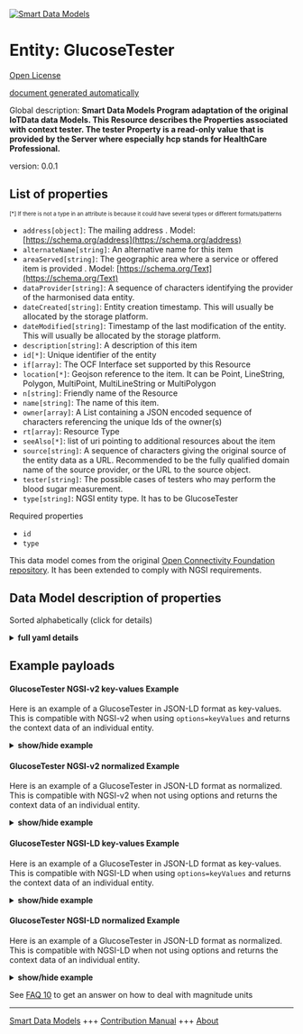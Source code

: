 <!-- 10-Header -->  
[![Smart Data Models](https://smartdatamodels.org/wp-content/uploads/2022/01/SmartDataModels_logo.png "Logo")](https://smartdatamodels.org)  
Entity: GlucoseTester  
=====================<!-- /10-Header -->  
<!-- 15-License -->  
[Open License](https://github.com/smart-data-models//dataModel.OCF/blob/master/GlucoseTester/LICENSE.md)  
[document generated automatically](https://docs.google.com/presentation/d/e/2PACX-1vTs-Ng5dIAwkg91oTTUdt8ua7woBXhPnwavZ0FxgR8BsAI_Ek3C5q97Nd94HS8KhP-r_quD4H0fgyt3/pub?start=false&loop=false&delayms=3000#slide=id.gb715ace035_0_60)  
<!-- /15-License -->  
<!-- 20-Description -->  
Global description: **Smart Data Models Program adaptation of the original IoTData data Models. This Resource describes the Properties associated with context tester. The tester Property is a read-only value that is provided by the Server where especially hcp stands for HealthCare Professional.**  
version: 0.0.1  
<!-- /20-Description -->  
<!-- 30-PropertiesList -->  

## List of properties  

<sup><sub>[*] If there is not a type in an attribute is because it could have several types or different formats/patterns</sub></sup>  
- `address[object]`: The mailing address  . Model: [https://schema.org/address](https://schema.org/address)- `alternateName[string]`: An alternative name for this item  - `areaServed[string]`: The geographic area where a service or offered item is provided  . Model: [https://schema.org/Text](https://schema.org/Text)- `dataProvider[string]`: A sequence of characters identifying the provider of the harmonised data entity.  - `dateCreated[string]`: Entity creation timestamp. This will usually be allocated by the storage platform.  - `dateModified[string]`: Timestamp of the last modification of the entity. This will usually be allocated by the storage platform.  - `description[string]`: A description of this item  - `id[*]`: Unique identifier of the entity  - `if[array]`: The OCF Interface set supported by this Resource  - `location[*]`: Geojson reference to the item. It can be Point, LineString, Polygon, MultiPoint, MultiLineString or MultiPolygon  - `n[string]`: Friendly name of the Resource  - `name[string]`: The name of this item.  - `owner[array]`: A List containing a JSON encoded sequence of characters referencing the unique Ids of the owner(s)  - `rt[array]`: Resource Type  - `seeAlso[*]`: list of uri pointing to additional resources about the item  - `source[string]`: A sequence of characters giving the original source of the entity data as a URL. Recommended to be the fully qualified domain name of the source provider, or the URL to the source object.  - `tester[string]`: The possible cases of testers who may perform the blood sugar measurement.  - `type[string]`: NGSI entity type. It has to be GlucoseTester  <!-- /30-PropertiesList -->  
<!-- 35-RequiredProperties -->  
Required properties  
- `id`  - `type`  <!-- /35-RequiredProperties -->  
<!-- 40-RequiredProperties -->  
This data model comes from the original [Open Connectivity Foundation repository](https://github.com/openconnectivityfoundation/IoTDataModels). It has been extended to comply with NGSI requirements.  
<!-- /40-RequiredProperties -->  
<!-- 50-DataModelHeader -->  
## Data Model description of properties  
Sorted alphabetically (click for details)  
<!-- /50-DataModelHeader -->  
<!-- 60-ModelYaml -->  
<details><summary><strong>full yaml details</strong></summary>    
```yaml  
GlucoseTester:    
  description: 'Smart Data Models Program adaptation of the original IoTData data Models. This Resource describes the Properties associated with context tester. The tester Property is a read-only value that is provided by the Server where especially hcp stands for HealthCare Professional.'    
  properties:    
    address:    
      description: 'The mailing address'    
      properties:    
        addressCountry:    
          description: 'Property. The country. For example, Spain. Model:''https://schema.org/addressCountry'''    
          type: string    
        addressLocality:    
          description: 'Property. The locality in which the street address is, and which is in the region. Model:''https://schema.org/addressLocality'''    
          type: string    
        addressRegion:    
          description: 'Property. The region in which the locality is, and which is in the country. Model:''https://schema.org/addressRegion'''    
          type: string    
        postOfficeBoxNumber:    
          description: 'Property. The post office box number for PO box addresses. For example, 03578. Model:''https://schema.org/postOfficeBoxNumber'''    
          type: string    
        postalCode:    
          description: 'Property. The postal code. For example, 24004. Model:''https://schema.org/https://schema.org/postalCode'''    
          type: string    
        streetAddress:    
          description: 'Property. The street address. Model:''https://schema.org/streetAddress'''    
          type: string    
      type: object    
      x-ngsi:    
        model: https://schema.org/address    
        type: Property    
    alternateName:    
      description: 'An alternative name for this item'    
      type: string    
      x-ngsi:    
        type: Property    
    areaServed:    
      description: 'The geographic area where a service or offered item is provided'    
      type: string    
      x-ngsi:    
        model: https://schema.org/Text    
        type: Property    
    dataProvider:    
      description: 'A sequence of characters identifying the provider of the harmonised data entity.'    
      type: string    
      x-ngsi:    
        type: Property    
    dateCreated:    
      description: 'Entity creation timestamp. This will usually be allocated by the storage platform.'    
      format: date-time    
      type: string    
      x-ngsi:    
        type: Property    
    dateModified:    
      description: 'Timestamp of the last modification of the entity. This will usually be allocated by the storage platform.'    
      format: date-time    
      type: string    
      x-ngsi:    
        type: Property    
    description:    
      description: 'A description of this item'    
      type: string    
      x-ngsi:    
        type: Property    
    id:    
      anyOf: &glucosetester_-_properties_-_owner_-_items_-_anyof    
        - description: 'Property. Identifier format of any NGSI entity'    
          maxLength: 256    
          minLength: 1    
          pattern: ^[\w\-\.\{\}\$\+\*\[\]`|~^@!,:\\]+$    
          type: string    
        - description: 'Property. Identifier format of any NGSI entity'    
          format: uri    
          type: string    
      description: 'Unique identifier of the entity'    
      x-ngsi:    
        type: Property    
    if:    
      description: 'The OCF Interface set supported by this Resource'    
      items:    
        enum:    
          - oic.if.r    
          - oic.if.baseline    
        maxLength: 64    
        type: string    
      minItems: 1    
      readOnly: true    
      type: array    
      uniqueItems: true    
      x-ngsi:    
        type: Property    
    location:    
      description: 'Geojson reference to the item. It can be Point, LineString, Polygon, MultiPoint, MultiLineString or MultiPolygon'    
      oneOf:    
        - description: 'GeoProperty. Geojson reference to the item. Point'    
          properties:    
            bbox:    
              items:    
                type: number    
              minItems: 4    
              type: array    
            coordinates:    
              items:    
                type: number    
              minItems: 2    
              type: array    
            type:    
              enum:    
                - Point    
              type: string    
          required:    
            - type    
            - coordinates    
          title: 'GeoJSON Point'    
          type: object    
        - description: 'GeoProperty. Geojson reference to the item. LineString'    
          properties:    
            bbox:    
              items:    
                type: number    
              minItems: 4    
              type: array    
            coordinates:    
              items:    
                items:    
                  type: number    
                minItems: 2    
                type: array    
              minItems: 2    
              type: array    
            type:    
              enum:    
                - LineString    
              type: string    
          required:    
            - type    
            - coordinates    
          title: 'GeoJSON LineString'    
          type: object    
        - description: 'GeoProperty. Geojson reference to the item. Polygon'    
          properties:    
            bbox:    
              items:    
                type: number    
              minItems: 4    
              type: array    
            coordinates:    
              items:    
                items:    
                  items:    
                    type: number    
                  minItems: 2    
                  type: array    
                minItems: 4    
                type: array    
              type: array    
            type:    
              enum:    
                - Polygon    
              type: string    
          required:    
            - type    
            - coordinates    
          title: 'GeoJSON Polygon'    
          type: object    
        - description: 'GeoProperty. Geojson reference to the item. MultiPoint'    
          properties:    
            bbox:    
              items:    
                type: number    
              minItems: 4    
              type: array    
            coordinates:    
              items:    
                items:    
                  type: number    
                minItems: 2    
                type: array    
              type: array    
            type:    
              enum:    
                - MultiPoint    
              type: string    
          required:    
            - type    
            - coordinates    
          title: 'GeoJSON MultiPoint'    
          type: object    
        - description: 'GeoProperty. Geojson reference to the item. MultiLineString'    
          properties:    
            bbox:    
              items:    
                type: number    
              minItems: 4    
              type: array    
            coordinates:    
              items:    
                items:    
                  items:    
                    type: number    
                  minItems: 2    
                  type: array    
                minItems: 2    
                type: array    
              type: array    
            type:    
              enum:    
                - MultiLineString    
              type: string    
          required:    
            - type    
            - coordinates    
          title: 'GeoJSON MultiLineString'    
          type: object    
        - description: 'GeoProperty. Geojson reference to the item. MultiLineString'    
          properties:    
            bbox:    
              items:    
                type: number    
              minItems: 4    
              type: array    
            coordinates:    
              items:    
                items:    
                  items:    
                    items:    
                      type: number    
                    minItems: 2    
                    type: array    
                  minItems: 4    
                  type: array    
                type: array    
              type: array    
            type:    
              enum:    
                - MultiPolygon    
              type: string    
          required:    
            - type    
            - coordinates    
          title: 'GeoJSON MultiPolygon'    
          type: object    
      x-ngsi:    
        type: GeoProperty    
    n:    
      description: 'Friendly name of the Resource'    
      maxLength: 64    
      readOnly: true    
      type: string    
      x-ngsi:    
        type: Property    
    name:    
      description: 'The name of this item.'    
      type: string    
      x-ngsi:    
        type: Property    
    owner:    
      description: 'A List containing a JSON encoded sequence of characters referencing the unique Ids of the owner(s)'    
      items:    
        anyOf: *glucosetester_-_properties_-_owner_-_items_-_anyof    
        description: 'Property. Unique identifier of the entity'    
      type: array    
      x-ngsi:    
        type: Property    
    rt:    
      description: 'Resource Type'    
      items:    
        enum:    
          - oic.r.glucose.tester    
        maxLength: 64    
        type: string    
      minItems: 1    
      readOnly: true    
      type: array    
      uniqueItems: true    
      x-ngsi:    
        type: Property    
    seeAlso:    
      description: 'list of uri pointing to additional resources about the item'    
      oneOf:    
        - items:    
            format: uri    
            type: string    
          minItems: 1    
          type: array    
        - format: uri    
          type: string    
      x-ngsi:    
        type: Property    
    source:    
      description: 'A sequence of characters giving the original source of the entity data as a URL. Recommended to be the fully qualified domain name of the source provider, or the URL to the source object.'    
      type: string    
      x-ngsi:    
        type: Property    
    tester:    
      description: 'The possible cases of testers who may perform the blood sugar measurement.'    
      enum:    
        - self    
        - hcp    
        - lab    
      readOnly: true    
      type: string    
      x-ngsi:    
        type: Property    
    type:    
      description: 'NGSI entity type. It has to be GlucoseTester'    
      enum:    
        - GlucoseTester    
      type: string    
      x-ngsi:    
        type: Property    
  required:    
    - id    
    - type    
  type: object    
  x-derived-from: https://github.com/OpenInterConnect/IoTDataModels/blob/master/GlucoseTesterResURI.swagger.json    
  x-disclaimer: 'Redistribution and use in source and binary forms, with or without modification, are permitted  provided that the license conditions are met. Copyleft (c) 2021 Contributors to Smart Data Models Program'    
  x-license-url: https://github.com/smart-data-models/dataModel.OCF/blob/master/GlucoseTester/LICENSE.md    
  x-model-schema: https://smart-data-models.github.io/dataModel.IoTDataModels/GlucoseTester/schema.json    
  x-model-tags: OCF    
  x-version: 0.0.1    
```  
</details>    
<!-- /60-ModelYaml -->  
<!-- 70-MiddleNotes -->  
<!-- /70-MiddleNotes -->  
<!-- 80-Examples -->  
## Example payloads    
#### GlucoseTester NGSI-v2 key-values Example    
Here is an example of a GlucoseTester in JSON-LD format as key-values. This is compatible with NGSI-v2 when  using `options=keyValues` and returns the context data of an individual entity.  
<details><summary><strong>show/hide example</strong></summary>    
```json  
{  
  "id": "urn:ngsi-ld:GlucoseTester:id:NYRG:29308322",  
  "dateCreated": "1980-11-08T18:27:08Z",  
  "dateModified": "2014-03-28T16:12:00Z",  
  "source": "Time like management low agree language knowledge. Answer term enjoy career well knowledge material. Strategy decade week theory.",  
  "name": "Break age my audience budget behavior mention. Organization involve become example fast.",  
  "alternateName": "Who total than leg. Which everybody sit sit structure doctor physical.",  
  "description": "Someone choice minute fact kid. Social professor bring race matter save create.",  
  "dataProvider": "Capital particular away realize operation. Common tree number wear exactly difficult. Evidence lead red without risk small half.",  
  "owner": [  
    "urn:ngsi-ld:GlucoseTester:items:KDOJ:82541574",  
    "urn:ngsi-ld:GlucoseTester:items:TXYP:18981011"  
  ],  
  "seeAlso": [  
    "urn:ngsi-ld:GlucoseTester:items:RMSY:70339406",  
    "urn:ngsi-ld:GlucoseTester:items:RLTE:72455890"  
  ],  
  "location": {  
    "type": "Point",  
    "coordinates": [  
      75.3523795,  
      -77.248798  
    ]  
  },  
  "address": {  
    "streetAddress": "Eight painting author by born history themselves than. Father century sound role together professor both.",  
    "addressLocality": "Throughout eat another I drug democratic gas great. Detail too election physical concern positive particularly. Church face blue skill center despite stage.",  
    "addressRegion": "Score writer teach night again space defense. Use scientist claim pressure family. Season politics talk others. Likely decade size know.",  
    "addressCountry": "Decide effort simple personal. Middle young their people professor physical.",  
    "postalCode": "Determine effort quality many trouble public current too. Agree tree this together occur draw need. Point current number animal. Current many phone world bank ahead fire.",  
    "postOfficeBoxNumber": "Republican try hit. Fall family approach thing issue type single. Cultural away least major someone. Prevent dog none different environment create."  
  },  
  "areaServed": "Among my plant oil question able protect forget. Democrat drive find pick."  
}  
```  
</details>  
#### GlucoseTester NGSI-v2 normalized Example    
Here is an example of a GlucoseTester in JSON-LD format as normalized. This is compatible with NGSI-v2 when not using options and returns the context data of an individual entity.  
<details><summary><strong>show/hide example</strong></summary>    
```json  
{  
  "id": {  
    "type": "string",  
    "value": "urn:ngsi-ld:GlucoseTester:id:NYRG:29308322"  
  },  
  "dateCreated": {  
    "format": "date-time",  
    "type": "string",  
    "value": "1980-11-08T18:27:08Z"  
  },  
  "dateModified": {  
    "format": "date-time",  
    "type": "string",  
    "value": "2014-03-28T16:12:00Z"  
  },  
  "source": {  
    "type": "string",  
    "value": "Time like management low agree language knowledge. Answer term enjoy career well knowledge material. Strategy decade week theory."  
  },  
  "name": {  
    "type": "string",  
    "value": "Break age my audience budget behavior mention. Organization involve become example fast."  
  },  
  "alternateName": {  
    "type": "string",  
    "value": "Who total than leg. Which everybody sit sit structure doctor physical."  
  },  
  "description": {  
    "type": "string",  
    "value": "Someone choice minute fact kid. Social professor bring race matter save create."  
  },  
  "dataProvider": {  
    "type": "string",  
    "value": "Capital particular away realize operation. Common tree number wear exactly difficult. Evidence lead red without risk small half."  
  },  
  "owner": {  
    "type": "array",  
    "value": [  
      "urn:ngsi-ld:GlucoseTester:items:KDOJ:82541574",  
      "urn:ngsi-ld:GlucoseTester:items:TXYP:18981011"  
    ]  
  },  
  "seeAlso": {  
    "type": "array",  
    "value": [  
      "urn:ngsi-ld:GlucoseTester:items:RMSY:70339406",  
      "urn:ngsi-ld:GlucoseTester:items:RLTE:72455890"  
    ]  
  },  
  "location": {  
    "type": "object",  
    "value": {  
      "type": "Point",  
      "coordinates": [  
        75.3523795,  
        -77.248798  
      ]  
    }  
  },  
  "address": {  
    "type": "object",  
    "value": {  
      "streetAddress": "Eight painting author by born history themselves than. Father century sound role together professor both.",  
      "addressLocality": "Throughout eat another I drug democratic gas great. Detail too election physical concern positive particularly. Church face blue skill center despite stage.",  
      "addressRegion": "Score writer teach night again space defense. Use scientist claim pressure family. Season politics talk others. Likely decade size know.",  
      "addressCountry": "Decide effort simple personal. Middle young their people professor physical.",  
      "postalCode": "Determine effort quality many trouble public current too. Agree tree this together occur draw need. Point current number animal. Current many phone world bank ahead fire.",  
      "postOfficeBoxNumber": "Republican try hit. Fall family approach thing issue type single. Cultural away least major someone. Prevent dog none different environment create."  
    }  
  },  
  "areaServed": {  
    "type": "string",  
    "value": "Among my plant oil question able protect forget. Democrat drive find pick."  
  }  
}  
```  
</details>  
#### GlucoseTester NGSI-LD key-values Example    
Here is an example of a GlucoseTester in JSON-LD format as key-values. This is compatible with NGSI-LD when  using `options=keyValues` and returns the context data of an individual entity.  
<details><summary><strong>show/hide example</strong></summary>    
```json  
{  
    "id": "urn:ngsi-ld:GlucoseTester:id:NYRG:29308322",  
    "dateCreated": "1980-11-08T18:27:08Z",  
    "dateModified": "2014-03-28T16:12:00Z",  
    "source": "Time like management low agree language knowledge. Answer term enjoy career well knowledge material. Strategy decade week theory.",  
    "name": "Break age my audience budget behavior mention. Organization involve become example fast.",  
    "alternateName": "Who total than leg. Which everybody sit sit structure doctor physical.",  
    "description": "Someone choice minute fact kid. Social professor bring race matter save create.",  
    "dataProvider": "Capital particular away realize operation. Common tree number wear exactly difficult. Evidence lead red without risk small half.",  
    "owner": [  
        "urn:ngsi-ld:GlucoseTester:items:KDOJ:82541574",  
        "urn:ngsi-ld:GlucoseTester:items:TXYP:18981011"  
    ],  
    "seeAlso": [  
        "urn:ngsi-ld:GlucoseTester:items:RMSY:70339406",  
        "urn:ngsi-ld:GlucoseTester:items:RLTE:72455890"  
    ],  
    "location": {  
        "type": "Point",  
        "coordinates": [  
            75.3523795,  
            -77.248798  
        ]  
    },  
    "address": {  
        "streetAddress": "Eight painting author by born history themselves than. Father century sound role together professor both.",  
        "addressLocality": "Throughout eat another I drug democratic gas great. Detail too election physical concern positive particularly. Church face blue skill center despite stage.",  
        "addressRegion": "Score writer teach night again space defense. Use scientist claim pressure family. Season politics talk others. Likely decade size know.",  
        "addressCountry": "Decide effort simple personal. Middle young their people professor physical.",  
        "postalCode": "Determine effort quality many trouble public current too. Agree tree this together occur draw need. Point current number animal. Current many phone world bank ahead fire.",  
        "postOfficeBoxNumber": "Republican try hit. Fall family approach thing issue type single. Cultural away least major someone. Prevent dog none different environment create."  
    },  
    "areaServed": "Among my plant oil question able protect forget. Democrat drive find pick.",  
    "@context": [  
        "https://smartdatamodels.org/context.jsonld",  
        "https://raw.githubusercontent.com/smart-data-models/dataModel.OCF/master/context.jsonld"  
    ]  
}  
```  
</details>  
#### GlucoseTester NGSI-LD normalized Example    
Here is an example of a GlucoseTester in JSON-LD format as normalized. This is compatible with NGSI-LD when not using options and returns the context data of an individual entity.  
<details><summary><strong>show/hide example</strong></summary>    
```json  
{  
    "id": "urn:ngsi-ld:GlucoseTester:id:XEDG:50059607",  
    "dateCreated": {  
        "type": "Property",  
        "value": {  
            "@type": "DateTime",  
            "@value": "2016-11-13T14:32:51Z"  
        }  
    },  
    "dateModified": {  
        "type": "Property",  
        "value": {  
            "@type": "DateTime",  
            "@value": "2019-11-24T17:05:51Z"  
        }  
    },  
    "source": {  
        "type": "Property",  
        "value": "Ability relate state at. Old him include reason less example. Own yard brother central defense. Glass success thousand class explain me."  
    },  
    "name": {  
        "type": "Property",  
        "value": "Key girl culture view hundred model."  
    },  
    "alternateName": {  
        "type": "Property",  
        "value": "Republican away central. Practice often manage Congress model least."  
    },  
    "description": {  
        "type": "Property",  
        "value": "Message reveal discussion. Tree on go small law. Surface office inside American so fact."  
    },  
    "dataProvider": {  
        "type": "Property",  
        "value": "Every she serious level run. Machine again you term once up place."  
    },  
    "owner": {  
        "type": "Property",  
        "value": [  
            "urn:ngsi-ld:GlucoseTester:items:PYHU:37732903",  
            "urn:ngsi-ld:GlucoseTester:items:LFMT:25283830"  
        ]  
    },  
    "seeAlso": {  
        "type": "Property",  
        "value": [  
            "urn:ngsi-ld:GlucoseTester:items:QILE:91116266"  
        ]  
    },  
    "location": {  
        "type": "Property",  
        "value": {  
            "type": "Point",  
            "coordinates": [  
                -73.307678,  
                79.131281  
            ]  
        }  
    },  
    "address": {  
        "type": "Property",  
        "value": {  
            "streetAddress": "Tend health begin because without would. Indeed time difference box last federal leave. Figure smile great unit.",  
            "addressLocality": "President ground catch argue accept especially. Allow magazine floor ago various PM. Billion once maintain student.",  
            "addressRegion": "Friend show project in president before truth maybe.",  
            "addressCountry": "Forget ten worry unit stand yes entire. Situation west per body skin policy TV stop. Alone pick world its power bag human.",  
            "postalCode": "Back area early. Issue firm message break.",  
            "postOfficeBoxNumber": "Meet new same with natural side. Green turn accept ask call. Standard community weight get political."  
        }  
    },  
    "areaServed": {  
        "type": "Property",  
        "value": "Fine case star. Hand really surface skill agreement produce. Author become another economy through bring."  
    },  
    "@context": [  
        "https://smartdatamodels.org/context.jsonld",  
        "https://raw.githubusercontent.com/smart-data-models/dataModel.OCF/master/context.jsonld"  
    ]  
}  
```  
</details><!-- /80-Examples -->  
<!-- 90-FooterNotes -->  
<!-- /90-FooterNotes -->  
<!-- 95-Units -->  
See [FAQ 10](https://smartdatamodels.org/index.php/faqs/) to get an answer on how to deal with magnitude units  
<!-- /95-Units -->  
<!-- 97-LastFooter -->  
---  
[Smart Data Models](https://smartdatamodels.org) +++ [Contribution Manual](https://bit.ly/contribution_manual) +++ [About](https://bit.ly/Introduction_SDM)<!-- /97-LastFooter -->  

